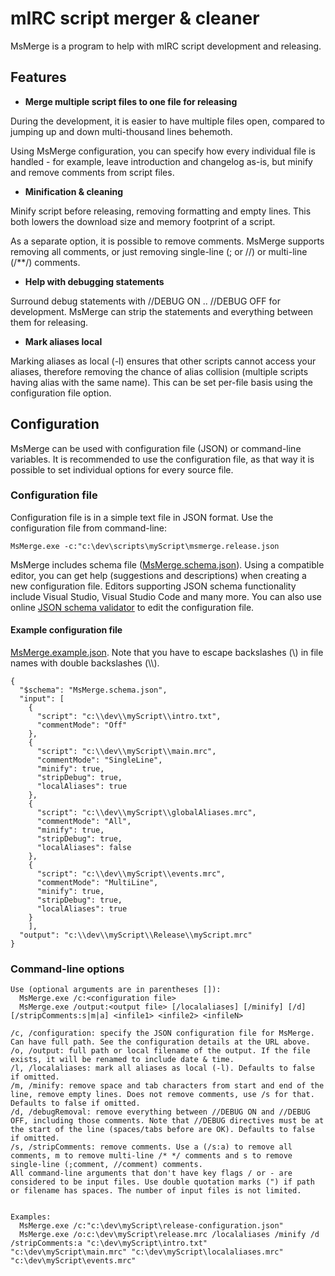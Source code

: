 # mIRC script merger & cleaner


MsMerge is a program to help with mIRC script development and releasing.

## Features

- **Merge multiple script files to one file for releasing**

During the development, it is easier to have multiple files open, compared to jumping up and down multi-thousand lines behemoth. 

Using MsMerge configuration, you can specify how every individual file is handled - for example, leave introduction and changelog as-is, but minify and remove comments from script files.

- **Minification & cleaning**

Minify script before releasing, removing formatting and empty lines. This both lowers the download size and memory footprint of a script. 

As a separate option, it is possible to remove comments. MsMerge supports removing all comments, or just removing single-line (; or //) or multi-line (/**/) comments.


- **Help with debugging statements**

Surround debug statements with //DEBUG ON .. //DEBUG OFF for development. MsMerge can strip the statements and everything between them for releasing. 


- **Mark aliases local**

Marking aliases as local (-l) ensures that other scripts cannot access your aliases, therefore removing the chance of alias collision (multiple scripts having alias with the same name). This can be set per-file basis using the configuration file option.


## Configuration

MsMerge can be used with configuration file (JSON) or command-line variables. It is recommended to use the configuration file, as that way it is possible to set individual options for every source file.

### Configuration file

Configuration file is in a simple text file in JSON format.  Use the configuration file from command-line:

    MsMerge.exe -c:"c:\dev\scripts\myScript\msmerge.release.json


MsMerge includes schema file ([MsMerge.schema.json](https://raw.githubusercontent.com/SanderSade/mIRC-script-merger-cleaner/master/MsMerge/Schema/MsMerge.schema.json)). Using a compatible editor, you can get help (suggestions and descriptions) when creating a new configuration file. Editors supporting JSON schema functionality include Visual Studio, Visual Studio Code and many more. You can also use online [JSON schema validator](http://www.jsonschemavalidator.net/) to edit the configuration file.

#### Example configuration file

[MsMerge.example.json](https://github.com/SanderSade/mIRC-script-merger-cleaner/blob/master/MsMerge/Schema/MsMerge.example.json). Note that you have to escape backslashes (\\) in file names with double backslashes (\\\\).

```
{
  "$schema": "MsMerge.schema.json",
  "input": [
    {
      "script": "c:\\dev\\myScript\\intro.txt",
      "commentMode": "Off"
    },
    {
      "script": "c:\\dev\\myScript\\main.mrc",
      "commentMode": "SingleLine",
      "minify": true,
      "stripDebug": true,
      "localAliases": true
    },
    {
      "script": "c:\\dev\\myScript\\globalAliases.mrc",
      "commentMode": "All",
      "minify": true,
      "stripDebug": true,
      "localAliases": false
    },
    {
      "script": "c:\\dev\\myScript\\events.mrc",
      "commentMode": "MultiLine",
      "minify": true,
      "stripDebug": true,
      "localAliases": true
    }
    ],
  "output": "c:\\dev\\myScript\\Release\\myScript.mrc"
}
```

### Command-line options

```
Use (optional arguments are in parentheses []):
  MsMerge.exe /c:<configuration file>
  MsMerge.exe /output:<output file> [/localaliases] [/minify] [/d] [/stripComments:s|m|a] <infile1> <infile2> <infileN>

/c, /configuration: specify the JSON configuration file for MsMerge. Can have full path. See the configuration details at the URL above.
/o, /output: full path or local filename of the output. If the file exists, it will be renamed to include date & time.
/l, /localaliases: mark all aliases as local (-l). Defaults to false if omitted.
/m, /minify: remove space and tab characters from start and end of the line, remove empty lines. Does not remove comments, use /s for that. Defaults to false if omitted.
/d, /debugRemoval: remove everything between //DEBUG ON and //DEBUG OFF, including those comments. Note that //DEBUG directives must be at the start of the line (spaces/tabs before are OK). Defaults to false if omitted.
/s, /stripComments: remove comments. Use a (/s:a) to remove all comments, m to remove multi-line /* */ comments and s to remove single-line (;comment, //comment) comments.
All command-line arguments that don't have key flags / or - are considered to be input files. Use double quotation marks (") if path or filename has spaces. The number of input files is not limited.


Examples:
  MsMerge.exe /c:"c:\dev\myScript\release-configuration.json"
  MsMerge.exe /o:c:\dev\myScript\release.mrc /localaliases /minify /d /stripComments:a "c:\dev\myScript\intro.txt" "c:\dev\myScript\main.mrc" "c:\dev\myScript\localaliases.mrc" "c:\dev\myScript\events.mrc"
```
